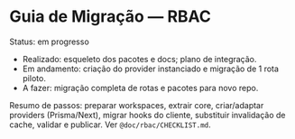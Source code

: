 # Guia de Migração — RBAC

Status: em progresso
- Realizado: esqueleto dos pacotes e docs; plano de integração.
- Em andamento: criação do provider instanciado e migração de 1 rota piloto.
- A fazer: migração completa de rotas e pacotes para novo repo.

Resumo de passos: preparar workspaces, extrair core, criar/adaptar providers (Prisma/Next), migrar hooks do cliente, substituir invalidação de cache, validar e publicar. Ver `@doc/rbac/CHECKLIST.md`.

